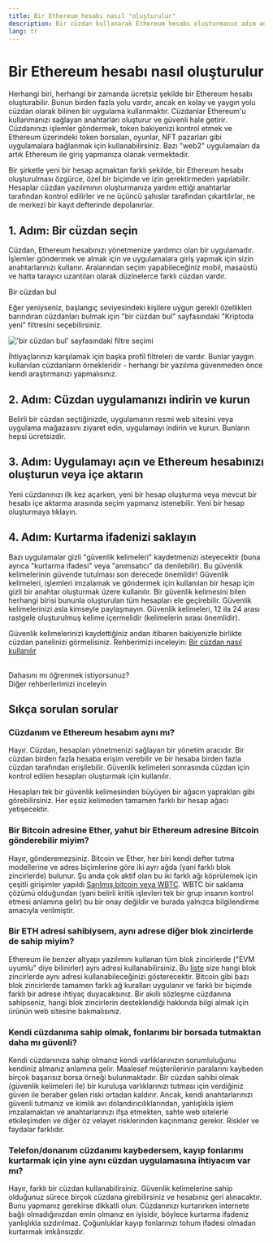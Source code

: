```yaml
---
title: Bir Ethereum hesabı nasıl "oluşturulur"
description: Bir cüzdan kullanarak Ethereum hesabı oluşturmanın adım adım rehberi.
lang: tr
---
```


# Bir Ethereum hesabı nasıl oluşturulur

Herhangi biri, herhangi bir zamanda ücretsiz şekilde bir Ethereum hesabı oluşturabilir. Bunun birden fazla yolu vardır, ancak en kolay ve yaygın yolu cüzdan olarak bilinen bir uygulama kullanmaktır. Cüzdanlar Ethereum'u kullanmanızı sağlayan anahtarları oluşturur ve güvenli hale getirir. Cüzdanınızı işlemler göndermek, token bakiyenizi kontrol etmek ve Ethereum üzerindeki token borsaları, oyunlar, NFT pazarları gibi uygulamalara bağlanmak için kullanabilirsiniz. Bazı "web2" uygulamaları da artık Ethereum ile giriş yapmanıza olanak vermektedir.

Bir şirketle yeni bir hesap açmaktan farklı şekilde, bir Ethereum hesabı oluşturulması özgürce, özel bir biçimde ve izin gerektirmeden yapılabilir. Hesaplar cüzdan yazılımının oluşturmanıza yardım ettiği anahtarlar tarafından kontrol edilirler ve ne üçüncü şahıslar tarafından çıkartılırlar, ne de merkezi bir kayıt defterinde depolanırlar.

## 1. Adım: Bir cüzdan seçin

Cüzdan, Ethereum hesabınızı yönetmenize yardımcı olan bir uygulamadır. İşlemler göndermek ve almak için ve uygulamalara giriş yapmak için sizin anahtarlarınızı kullanır. Aralarından seçim yapabileceğiniz mobil, masaüstü ve hatta tarayıcı uzantıları olarak düzinelerce farklı cüzdan vardır.

<ButtonLink to="/wallets/find-wallet/">
  Bir cüzdan bul
</ButtonLink>

Eğer yeniyseniz, başlangıç seviyesindeki kişilere uygun gerekli özellikleri barındıran cüzdanları bulmak için "bir cüzdan bul" sayfasındaki "Kriptoda yeni" filtresini seçebilirsiniz.

!['bir cüzdan bul' sayfasındaki filtre seçimi](./wallet-box.png)

İhtiyaçlarınızı karşılamak için başka profil filtreleri de vardır. Bunlar yaygın kullanılan cüzdanların örnekleridir - herhangi bir yazılıma güvenmeden önce kendi araştırmanızı yapmalısınız.

## 2. Adım: Cüzdan uygulamanızı indirin ve kurun

Belirli bir cüzdan seçtiğinizde, uygulamanın resmi web sitesini veya uygulama mağazasını ziyaret edin, uygulamayı indirin ve kurun. Bunların hepsi ücretsizdir.

## 3. Adım: Uygulamayı açın ve Ethereum hesabınızı oluşturun veya içe aktarın

Yeni cüzdanınızı ilk kez açarken, yeni bir hesap oluşturma veya mevcut bir hesabı içe aktarma arasında seçim yapmanız istenebilir. Yeni bir hesap oluşturmaya tıklayın.

## 4. Adım: Kurtarma ifadenizi saklayın

Bazı uygulamalar gizli "güvenlik kelimeleri" kaydetmenizi isteyecektir (buna ayrıca "kurtarma ifadesi" veya "anımsatıcı" da denilebilir). Bu güvenlik kelimelerinin güvende tutulması son derecede önemlidir! Güvenlik kelimeleri, işlemleri imzalamak ve göndermek için kullanılan bir hesap için gizli bir anahtar oluşturmak üzere kullanılır. Bir güvenlik kelimesini bilen herhangi birisi bununla oluşturulan tüm hesapları ele geçirebilir. Güvenlik kelimelerinizi asla kimseyle paylaşmayın. Güvenlik kelimeleri, 12 ila 24 arası rastgele oluşturulmuş kelime içermelidir (kelimelerin sırası önemlidir).

Güvenlik kelimelerinizi kaydettiğiniz andan itibaren bakiyenizle birlikte cüzdan panelinizi görmelisiniz. Rehberimizi inceleyin: [Bir cüzdan nasıl kullanılır](/guides/how-to-use-a-wallet)

 <br />

<InfoBanner shouldSpaceBetween emoji=":eyes:">
  <div>Dahasını mı öğrenmek istiyorsunuz?</div>
  <ButtonLink to="/guides/">
    Diğer rehberlerimizi inceleyin
  </ButtonLink>
</InfoBanner>

## Sıkça sorulan sorular

### Cüzdanım ve Ethereum hesabım aynı mı?

Hayır. Cüzdan, hesapları yönetmenizi sağlayan bir yönetim aracıdır. Bir cüzdan birden fazla hesaba erişim verebilir ve bir hesaba birden fazla cüzdan tarafından erişilebilir. Güvenlik kelimeleri sonrasında cüzdan için kontrol edilen hesapları oluşturmak için kullanılır.

Hesapları tek bir güvenlik kelimesinden büyüyen bir ağacın yaprakları gibi görebilirsiniz. Her eşsiz kelimeden tamamen farklı bir hesap ağacı yetişecektir.

### Bir Bitcoin adresine Ether, yahut bir Ethereum adresine Bitcoin gönderebilir miyim?

Hayır, gönderemezsiniz. Bitcoin ve Ether, her biri kendi defter tutma modellerine ve adres biçimlerine göre iki ayrı ağda (yani farklı blok zincirlerde) bulunur. Şu anda çok aktif olan bu iki farklı ağı köprülemek için çeşitli girişimler yapıldı [Sarılmış bitcoin veya WBTC](https://www.bitcoin.com/get-started/what-is-wbtc/). WBTC bir saklama çözümü olduğundan (yani belirli kritik işlevleri tek bir grup insanın kontrol etmesi anlamına gelir) bu bir onay değildir ve burada yalnızca bilgilendirme amacıyla verilmiştir.

### Bir ETH adresi sahibiysem, aynı adrese diğer blok zincirlerde de sahip miyim?

Ethereum ile benzer altyapı yazılımını kullanan tüm blok zincirlerde ("EVM uyumlu" diye bilinirler) aynı adresi kullanabilirsiniz. Bu [liste](https://chainlist.org/) size hangi blok zincirlerde aynı adresi kullanabileceğinizi gösterecektir. Bitcoin gibi bazı blok zincirlerde tamamen farklı ağ kuralları uygulanır ve farklı bir biçimde farklı bir adrese ihtiyaç duyacaksınız. Bir akıllı sözleşme cüzdanına sahipseniz, hangi blok zincirlerin desteklendiği hakkında bilgi almak için ürünün web sitesine bakmalısınız.

### Kendi cüzdanıma sahip olmak, fonlarımı bir borsada tutmaktan daha mı güvenli?

Kendi cüzdanınıza sahip olmanız kendi varlıklarınızın sorumluluğunu kendiniz almanız anlamına gelir. Maalesef müşterilerinin paralarını kaybeden birçok başarısız borsa örneği bulunmaktadır. Bir cüzdan sahibi olmak (güvenlik kelimeleri ile) bir kuruluşa varlıklarınızı tutması için verdiğiniz güven ile beraber gelen riski ortadan kaldırır. Ancak, kendi anahtarlarınızı güvenli tutmanız ve kimlik avı dolandırıcılıklarından, yanlışlıkla işlem imzalamaktan ve anahtarlarınızı ifşa etmekten, sahte web sitelerle etkileşimden ve diğer öz velayet risklerinden kaçınmanız gerekir. Riskler ve faydalar farklıdır.

### Telefon/donanım cüzdanımı kaybedersem, kayıp fonlarımı kurtarmak için yine aynı cüzdan uygulamasına ihtiyacım var mı?

Hayır, farklı bir cüzdan kullanabilirsiniz. Güvenlik kelimelerine sahip olduğunuz sürece birçok cüzdana girebilirsiniz ve hesabınız geri alınacaktır. Bunu yapmanız gerekirse dikkatli olun: Cüzdanınızı kurtarırken internete bağlı olmadığınızdan emin olmanız en iyisidir, böylece kurtarma ifadeniz yanlışlıkla sızdırılmaz. Çoğunluklar kayıp fonlarınızı tohum ifadesi olmadan kurtarmak imkânsızdır.
